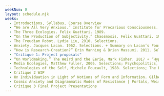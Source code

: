 ```yaml
---
weekNum: 0
layout: schedule.njk
weeks:
  - Introductions, Syllabus, Course Overview
  - “We are All Very Anxious.” Institute for Precarious Consciousness. 2017.
  - The Three Ecologies. Felix Guattari. 1989.
  - “On the Production of Subjectivity.” Chaosmosis. Felix Guattari. 1992.
  - The Freudian Robot. Lydia Liu, 2010. Selections.
  - Anxiety. Jacques Lacan. 1962. Selections. + Summary on Lacan’s Four Discourses. “Diagrammatic Media.” Johnson (2022).
  - “How is Research-Creation?” Erin Manning & Brian Massumi. 2011. Selections.; “Anxiety and Curiosity.” Landscapes of Fear. Yi-Fu Tuan. 1980.
  - "Critique 1: Project proposals"
  - “On Worldmaking.” The Weird and the Eerie. Mark Fisher. 2017 + “Hyperstition An Introduction”, Delphi Carstens interviews Nick Land, 2009.
  - Media Ecologies, Matthew Fuller, 2005. Selections; Psychopolitics, Byung-Chul Han, 2011. Selections; Anxiety, Renata Salecl, 2011. Selections.
  - Technologies of the Self, Michele Foucault, 1988. Selections; The Extreme Self, The Age of You, Douglas Coupland, Hans Ulrich Obrist, Shuman Basar, 2021. (see also The Medium is the Massage, Marshall McLuhan Quinton Fiore, 1968).
  - Critique 2 WIP
  - On Individuation in Light of Notions of Form and Information. Gilbert Simondon. 2021. Selections.
  - Cosmic Anxiety and Diagrammatic Modes of Resistance | Portals, Weird and Eerie Radiophony, and Anxiety as a Clue. Garrett Laroy Johnson. 2022.
  - Critique 3 Final Project Presentations
---
```

